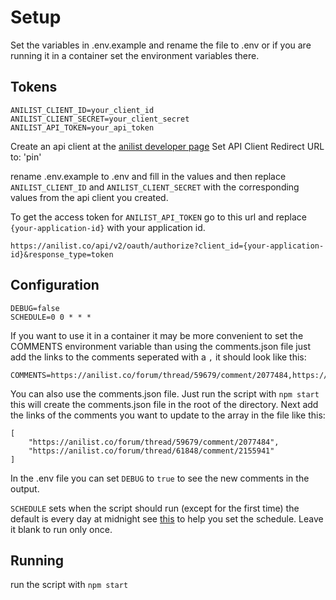 # Setup

Set the variables in .env.example and rename the file to .env or if you are running it in a container set the environment variables there.

## Tokens

```
ANILIST_CLIENT_ID=your_client_id
ANILIST_CLIENT_SECRET=your_client_secret
ANILIST_API_TOKEN=your_api_token
```

Create an api client at the [anilist developer page](https://anilist.co/settings/developer)
Set API Client Redirect URL to: 'pin'

rename .env.example to .env and fill in the values and then replace `ANILIST_CLIENT_ID` and `ANILIST_CLIENT_SECRET` with the corresponding values from the api client you created.

To get the access token for `ANILIST_API_TOKEN` go to this url and replace `{your-application-id}` with your application id.

```
https://anilist.co/api/v2/oauth/authorize?client_id={your-application-id}&response_type=token
```

## Configuration

```
DEBUG=false
SCHEDULE=0 0 * * *
```

If you want to use it in a container it may be more convenient to set the COMMENTS environment variable than using the comments.json file just add the links to the comments seperated with a `,` it should look like this:

```
COMMENTS=https://anilist.co/forum/thread/59679/comment/2077484,https://anilist.co/forum/thread/61848/comment/2155941
```

You can also use the comments.json file. Just run the script with `npm start` this will create the comments.json file in the root of the directory. Next add the links of the comments you want to update to the array in the file like this:

```
[
    "https://anilist.co/forum/thread/59679/comment/2077484",
    "https://anilist.co/forum/thread/61848/comment/2155941"
]
```

In the .env file you can set `DEBUG` to `true` to see the new comments in the output.

`SCHEDULE` sets when the script should run (except for the first time) the default is every day at midnight see [this](https://crontab.guru/) to help you set the schedule. Leave it blank to run only once.

## Running

run the script with `npm start`
